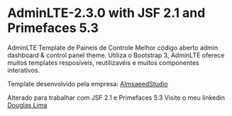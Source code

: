# AdminLTE-2.3.0 with JSF 2.1 and Primefaces 5.3
AdminLTE Template de Paineis de Controle
Melhor código aberto admin dashboard & control panel theme. Utiliza o Bootstrap 3, AdminLTE oferece muitos templates resposíveis, reutilizavéis e muitos componentes interativos.

Template desenvolvido pela empresa: <a href="https://almsaeedstudio.com/">AlmsaeedStudio</a>

Alterado para trabalhar com JSF 2.1 e Primefaces 5.3
Visite o meu linkedin 
<a href="https://br.linkedin.com/in/douglas-lima-4bba0132">Douglas Lima</a>
